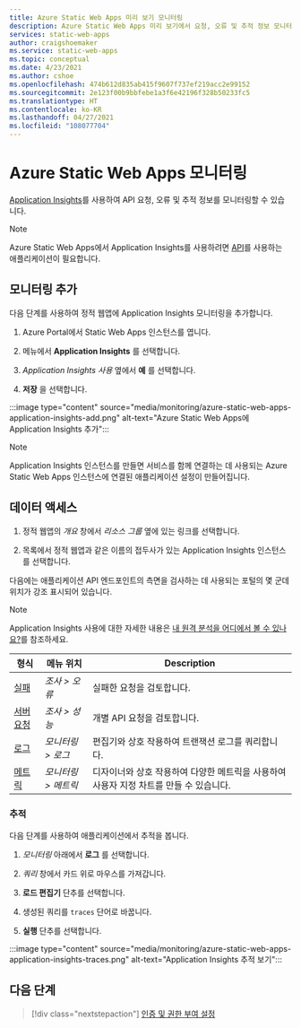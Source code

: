 ```yaml
---
title: Azure Static Web Apps 미리 보기 모니터링
description: Azure Static Web Apps 미리 보기에서 요청, 오류 및 추적 정보 모니터링
services: static-web-apps
author: craigshoemaker
ms.service: static-web-apps
ms.topic: conceptual
ms.date: 4/23/2021
ms.author: cshoe
ms.openlocfilehash: 474b612d835ab415f9607f737ef219acc2e99152
ms.sourcegitcommit: 2e123f00b9bbfebe1a3f6e42196f328b50233fc5
ms.translationtype: HT
ms.contentlocale: ko-KR
ms.lasthandoff: 04/27/2021
ms.locfileid: "108077704"
---
```

# <a name="monitor-azure-static-web-apps"></a>Azure Static Web Apps 모니터링

[Application Insights](../azure-monitor/app/app-insights-overview.md)를 사용하여 API 요청, 오류 및 추적 정보를 모니터링할 수 있습니다.

> [!NOTE]
> Azure Static Web Apps에서 Application Insights를 사용하려면 [API](./add-api.md)를 사용하는 애플리케이션이 필요합니다.

## <a name="add-monitoring"></a>모니터링 추가

다음 단계를 사용하여 정적 웹앱에 Application Insights 모니터링을 추가합니다.

1. Azure Portal에서 Static Web Apps 인스턴스를 엽니다.

1. 메뉴에서 **Application Insights** 를 선택합니다.

1. _Application Insights 사용_ 옆에서 **예** 를 선택합니다.

1. **저장** 을 선택합니다.

:::image type="content" source="media/monitoring/azure-static-web-apps-application-insights-add.png" alt-text="Azure Static Web Apps에 Application Insights 추가":::

> [!NOTE]
> Application Insights 인스턴스를 만들면 서비스를 함께 연결하는 데 사용되는 Azure Static Web Apps 인스턴스에 연결된 애플리케이션 설정이 만들어집니다.

## <a name="access-data"></a>데이터 액세스

1. 정적 웹앱의 _개요_ 창에서 _리소스 그룹_ 옆에 있는 링크를 선택합니다.

1. 목록에서 정적 웹앱과 같은 이름의 접두사가 있는 Application Insights 인스턴스를 선택합니다.

다음에는 애플리케이션 API 엔드포인트의 측면을 검사하는 데 사용되는 포털의 몇 군데 위치가 강조 표시되어 있습니다.

> [!NOTE]
> Application Insights 사용에 대한 자세한 내용은 [내 원격 분석을 어디에서 볼 수 있나요?](../azure-monitor/app/app-insights-overview.md#where-do-i-see-my-telemetry)를 참조하세요.

| 형식 | 메뉴 위치 | Description |
|--- | --- | --- |
| [실패](../azure-monitor/app/asp-net-exceptions.md) | _조사 > 오류_ | 실패한 요청을 검토합니다. |
| [서버 요청](../azure-monitor/app/tutorial-performance.md) | _조사 > 성능_ | 개별 API 요청을 검토합니다.  |
| [로그](../azure-monitor/app/diagnostic-search.md) | _모니터링 > 로그_ | 편집기와 상호 작용하여 트랜잭션 로그를 쿼리합니다. |
| [메트릭](../azure-monitor/essentials/app-insights-metrics.md) | _모니터링 > 메트릭_ | 디자이너와 상호 작용하여 다양한 메트릭을 사용하여 사용자 지정 차트를 만들 수 있습니다. |

### <a name="traces"></a>추적

다음 단계를 사용하여 애플리케이션에서 추적을 봅니다.

1. _모니터링_ 아래에서 **로그** 를 선택합니다.

1. _쿼리_ 창에서 카드 위로 마우스를 가져갑니다.

1. **로드 편집기** 단추를 선택합니다.

1. 생성된 쿼리를 `traces` 단어로 바꿉니다.

1. **실행** 단추를 선택합니다.

:::image type="content" source="media/monitoring/azure-static-web-apps-application-insights-traces.png" alt-text="Application Insights 추적 보기":::

## <a name="next-steps"></a>다음 단계

> [!div class="nextstepaction"]
> [인증 및 권한 부여 설정](authentication-authorization.md)
